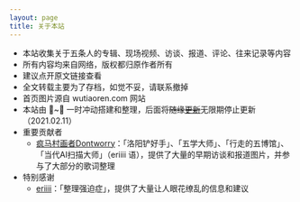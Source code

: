 ```yaml
---
layout: page
title: 关于本站
---
```


* 本站收集关于五条人的专辑、现场视频、访谈、报道、评论、往来记录等内容
* 所有内容均来自网络，版权都归原作者所有
* 建议点开原文链接查看
* 全文转载主要为了存档，如觉不妥，请联系撤掉
* 首页图片源自 wutiaoren.com 网站
* 本站由 🚴~🐖 一时冲动搭建和整理，后面将~~随缘[更新](/changelog)~~无限期停止更新（2021.02.11）
* 重要贡献者
    * [疯马村画者Dontworry](https://weibo.com/u/5339002071)：「洛阳铲好手」、「五学大师」、「行走的五博馆」、「当代AI扫描大师」（eriiii 语），提供了大量的早期访谈和报道图片，并参与了大部分的歌词整理
* 特别感谢
    * [eriiii](https://www.douban.com/people/eritan/)：「整理强迫症」，提供了大量让人眼花缭乱的信息和建议
